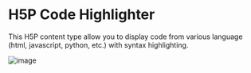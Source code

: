 H5P Code Highlighter
==========

This H5P content type allow you to display code from various language (html, javascript, python, etc.) with syntax highlighting.

![image](https://user-images.githubusercontent.com/53106394/114639911-497ca180-9ccf-11eb-81dc-4a2a17529a75.png)
